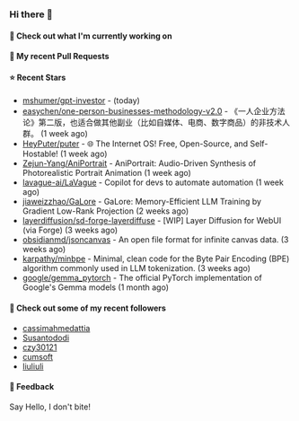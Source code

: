 ### Hi there 👋

#### 👷 Check out what I'm currently working on

#### 🔨 My recent Pull Requests


#### ⭐ Recent Stars

- [mshumer/gpt-investor](https://github.com/mshumer/gpt-investor) -  (today)
- [easychen/one-person-businesses-methodology-v2.0](https://github.com/easychen/one-person-businesses-methodology-v2.0) - 《一人企业方法论》第二版，也适合做其他副业（比如自媒体、电商、数字商品）的非技术人群。 (1 week ago)
- [HeyPuter/puter](https://github.com/HeyPuter/puter) - 🌐 The Internet OS! Free, Open-Source, and Self-Hostable! (1 week ago)
- [Zejun-Yang/AniPortrait](https://github.com/Zejun-Yang/AniPortrait) - AniPortrait: Audio-Driven Synthesis of Photorealistic Portrait Animation (1 week ago)
- [lavague-ai/LaVague](https://github.com/lavague-ai/LaVague) - Copilot for devs to automate automation (1 week ago)
- [jiaweizzhao/GaLore](https://github.com/jiaweizzhao/GaLore) - GaLore: Memory-Efficient LLM Training by Gradient Low-Rank Projection (2 weeks ago)
- [layerdiffusion/sd-forge-layerdiffuse](https://github.com/layerdiffusion/sd-forge-layerdiffuse) - [WIP] Layer Diffusion for WebUI (via Forge) (3 weeks ago)
- [obsidianmd/jsoncanvas](https://github.com/obsidianmd/jsoncanvas) - An open file format for infinite canvas data. (3 weeks ago)
- [karpathy/minbpe](https://github.com/karpathy/minbpe) - Minimal, clean code for the Byte Pair Encoding (BPE) algorithm commonly used in LLM tokenization. (3 weeks ago)
- [google/gemma_pytorch](https://github.com/google/gemma_pytorch) - The official PyTorch implementation of Google&#39;s Gemma models (1 month ago)

#### 👯 Check out some of my recent followers

- [cassimahmedattia](https://github.com/cassimahmedattia)
- [Susantododi](https://github.com/Susantododi)
- [czy30121](https://github.com/czy30121)
- [cumsoft](https://github.com/cumsoft)
- [liuliuli](https://github.com/liuliuli)

#### 💬 Feedback

Say Hello, I don't bite!